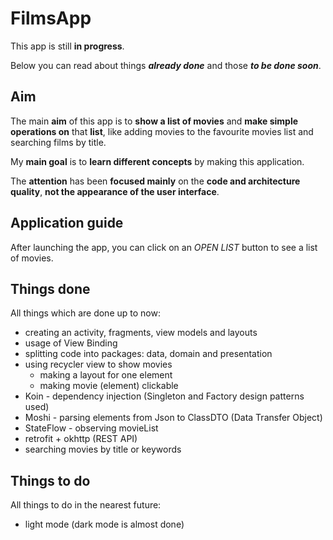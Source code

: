 # FilmsApp 
This app is still **in progress**.

Below you can read about things ***already done*** and those ***to be done soon***.
## Aim
The main **aim** of this app is to **show a list of movies** and **make simple operations on** that **list**, like adding movies to the favourite movies list and searching films by title.

My **main goal** is to **learn different concepts** by making this application.

The **attention** has been **focused mainly** on the **code and architecture quality**, **not the appearance of the user interface**.

## Application guide
After launching the app, you can click on an *OPEN LIST* button to see a list of movies.

## Things done
All things which are done up to now:
- creating an activity, fragments, view models and layouts
- usage of View Binding
- splitting code into packages: data, domain and presentation
- using recycler view to show movies 
  - making a layout for one element
  - making movie (element) clickable
- Koin - dependency injection (Singleton and Factory design patterns used)
- Moshi - parsing elements from Json to ClassDTO (Data Transfer Object)
- StateFlow - observing movieList
- retrofit + okhttp (REST API)
- searching movies by title or keywords


## Things to do
All things to do in the nearest future:
- light mode (dark mode is almost done)
